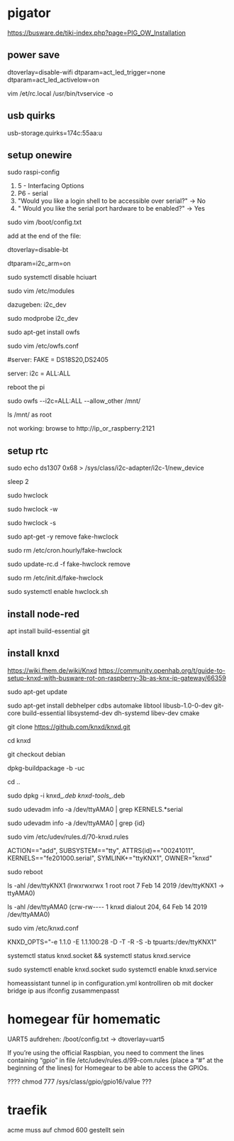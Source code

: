 # pigator

https://busware.de/tiki-index.php?page=PIG_OW_Installation


## power save

dtoverlay=disable-wifi
dtparam=act_led_trigger=none
dtparam=act_led_activelow=on

vim /et/rc.local
/usr/bin/tvservice -o





## usb quirks

 usb-storage.quirks=174c:55aa:u

## setup onewire


sudo raspi-config

1. 5 - Interfacing Options
1. P6 - serial
1. "Would you like a login shell to be accessible over serial?" -> No
1. " Would you like the serial port hardware to be enabled?" -> Yes

sudo vim /boot/config.txt

add at the end of the file: 

dtoverlay=disable-bt

dtparam=i2c_arm=on

sudo systemctl disable hciuart

sudo vim /etc/modules

dazugeben: i2c_dev

sudo modprobe i2c_dev

sudo apt-get install owfs

sudo vim /etc/owfs.conf

#server: FAKE = DS18S20,DS2405

server: i2c = ALL:ALL

reboot the pi

sudo owfs --i2c=ALL:ALL --allow_other /mnt/

ls /mnt/ as root

not working: browse to http://ip_or_raspberry:2121


## setup rtc

sudo echo ds1307 0x68 > /sys/class/i2c-adapter/i2c-1/new_device

sleep 2

sudo hwclock

sudo hwclock -w

sudo hwclock -s

sudo apt-get -y remove fake-hwclock

sudo rm /etc/cron.hourly/fake-hwclock

sudo update-rc.d -f fake-hwclock remove

sudo rm /etc/init.d/fake-hwclock

sudo systemctl enable hwclock.sh

## install node-red

apt install build-essential git


## install knxd

https://wiki.fhem.de/wiki/Knxd
https://community.openhab.org/t/guide-to-setup-knxd-with-busware-rot-on-raspberry-3b-as-knx-ip-gateway/66359

sudo apt-get update

sudo apt-get install debhelper cdbs automake libtool libusb-1.0-0-dev git-core build-essential libsystemd-dev dh-systemd libev-dev cmake

git clone https://github.com/knxd/knxd.git

cd knxd

git checkout debian

dpkg-buildpackage -b -uc

cd ..

sudo dpkg -i knxd_*.deb knxd-tools_*.deb

sudo udevadm info -a /dev/ttyAMA0 | grep KERNELS.*serial

sudo udevadm info -a /dev/ttyAMA0 | grep {id}

sudo vim /etc/udev/rules.d/70-knxd.rules

ACTION=="add", SUBSYSTEM=="tty", ATTRS{id}=="00241011", KERNELS=="fe201000.serial", SYMLINK+="ttyKNX1", OWNER="knxd"

sudo reboot

ls -ahl /dev/ttyKNX1 (lrwxrwxrwx 1 root root 7 Feb 14  2019 /dev/ttyKNX1 -> ttyAMA0)

ls -ahl /dev/ttyAMA0 (crw-rw---- 1 knxd dialout 204, 64 Feb 14  2019 /dev/ttyAMA0)

sudo vim /etc/knxd.conf

KNXD_OPTS="-e 1.1.0 -E 1.1.100:28 -D -T -R -S -b tpuarts:/dev/ttyKNX1"

systemctl status knxd.socket && systemctl status knxd.service

sudo systemctl enable knxd.socket
sudo systemctl enable knxd.service

homeassistant tunnel ip in configuration.yml kontrolliren ob mit docker bridge ip aus ifconfig zusammenpasst

# homegear für homematic

UART5 aufdrehen:
/boot/config.txt -> dtoverlay=uart5

If you’re using the official Raspbian, you need to comment the lines containing “gpio” in file /etc/udev/rules.d/99-com.rules (place a “#” at the beginning of the lines) for Homegear to be able to access the GPIOs.

???? chmod 777 /sys/class/gpio/gpio16/value ???


# traefik

acme muss auf chmod 600 gestellt sein
